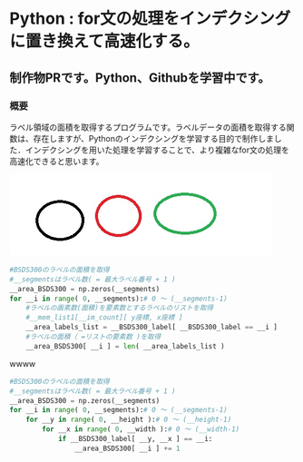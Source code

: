# Python : for文の処理をインデクシングに置き換えて高速化する。
## 制作物PRです。Python、Githubを学習中です。

### 概要
ラベル領域の面積を取得するプログラムです。ラベルデータの面積を取得する関数は、存在しますが、Pythonのインデクシングを学習する目的で制作しました．インデクシングを用いた処理を学習することで、より複雑なfor文の処理を高速化できると思います。

![Screenshot of a comment on a GitHub issue showing an image, added in the Markdown, of an Octocat smiling and raising a tentacle.](/test.jpg)

```python
#BSDS300のラベルの面積を取得
#__segmentsはラベル数( = 最大ラベル番号 + 1 )
__area_BSDS300 = np.zeros(__segments)
for __i in range( 0, __segments):# 0 ～ (__segments-1)
    #ラベルの画素数(面積)を要素数とするラベルのリストを取得
    #__mem_list1[__im_count][ y座標, x座標 ]
    __area_labels_list = __BSDS300_label[ __BSDS300_label == __i ]
    #ラベルの面積（ =リストの要素数 )を取得
    __area_BSDS300[ __i ] = len( __area_labels_list )
```
wwww

```python
#BSDS300のラベルの面積を取得
#__segmentsはラベル数( = 最大ラベル番号 + 1 )
__area_BSDS300 = np.zeros(__segments)
for __i in range( 0, __segments):# 0 ～ (__segments-1)
    for __y in range( 0, __height ):# 0 ～ (__height-1)
        for __x in range( 0, __width ):# 0 ～ (__width-1)
            if __BSDS300_label[ __y, __x ] == __i:
                __area_BSDS300[ __i ] += 1
```